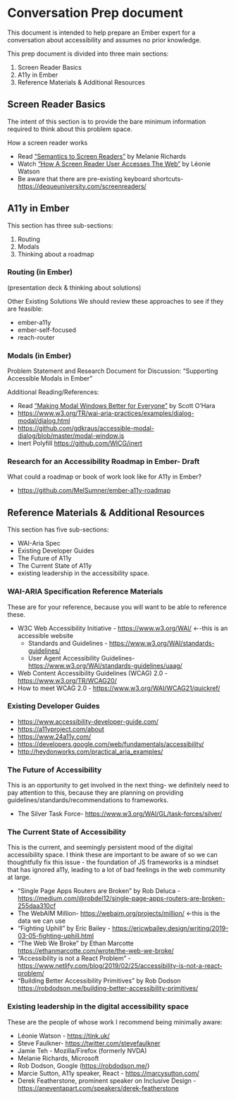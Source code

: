 
# Conversation Prep document
This document is intended to help prepare an Ember expert for a conversation about accessibility and assumes no prior knowledge. 

This prep document is divided into three main sections: 

1. Screen Reader Basics
2. A11y in Ember
3. Reference Materials & Additional Resources

## Screen Reader Basics 

The intent of this section is to provide the bare minimum information required to think about this problem space. 

How a screen reader works
- Read [“Semantics to Screen Readers”](https://alistapart.com/article/semantics-to-screen-readers) by Melanie Richards
- Watch [“How A Screen Reader User Accesses The Web”](https://www.smashingmagazine.com/2019/02/accessibility-webinar/)  by Léonie Watson 
- Be aware that there are pre-existing keyboard shortcuts- https://dequeuniversity.com/screenreaders/ 


## A11y in Ember 

This section has three sub-sections: 

1. Routing 
2. Modals
3. Thinking about a roadmap 

### Routing (in Ember)
(presentation deck & thinking about solutions)

Other Existing Solutions
We should review these approaches to see if they are feasible:

- ember-a11y
- ember-self-focused
- reach-router

### Modals (in Ember)

Problem Statement and Research Document for Discussion: 
“Supporting Accessible Modals in Ember”  

Additional Reading/References:
- Read [“Making Modal Windows Better for Everyone”](https://www.scottohara.me/blog/2016/09/07/revised-modal-window.html) by Scott O’Hara
- https://www.w3.org/TR/wai-aria-practices/examples/dialog-modal/dialog.html
- https://github.com/gdkraus/accessible-modal-dialog/blob/master/modal-window.js
- Inert Polyfill https://github.com/WICG/inert

### Research for an Accessibility Roadmap in Ember- Draft
What could a roadmap or book of work look like for A11y in Ember?
- https://github.com/MelSumner/ember-a11y-roadmap 

## Reference Materials & Additional Resources

This section has five sub-sections: 

- WAI-Aria Spec
- Existing Developer Guides
- The Future of A11y
- The Current State of A11y
- existing leadership in the accessibility space.

### WAI-ARIA Specification Reference Materials
These are for your reference, because you will want to be able to reference these. 

- W3C Web Accessibility Initiative - https://www.w3.org/WAI/ ←-this is an accessible website
  - Standards and Guidelines - https://www.w3.org/WAI/standards-guidelines/
  - User Agent Accessibility Guidelines- https://www.w3.org/WAI/standards-guidelines/uaag/
- Web Content Accessibility Guidelines (WCAG) 2.0 - https://www.w3.org/TR/WCAG20/
- How to meet WCAG 2.0 - https://www.w3.org/WAI/WCAG21/quickref/

### Existing Developer Guides
- https://www.accessibility-developer-guide.com/
- https://a11yproject.com/about
- https://www.24a11y.com/
- https://developers.google.com/web/fundamentals/accessibility/
- http://heydonworks.com/practical_aria_examples/

### The Future of Accessibility
This is an opportunity to get involved in the next thing- we definitely need to pay attention to this, because they are planning on providing guidelines/standards/recommendations to frameworks. 

- The Silver Task Force- https://www.w3.org/WAI/GL/task-forces/silver/

### The Current State of Accessibility
This is the current, and seemingly persistent mood of the digital accessibility space. I think these are important to be aware of so we can thoughtfully fix this issue - the foundation of JS frameworks is a mindset that has ignored a11y, leading to a lot of bad feelings in the web community at large.  

- “Single Page Apps Routers are Broken” by Rob Deluca - https://medium.com/@robdel12/single-page-apps-routers-are-broken-255daa310cf
- The WebAIM Million- https://webaim.org/projects/million/ ←this is the data we can use
- “Fighting Uphill” by Eric Bailey - https://ericwbailey.design/writing/2019-03-05-fighting-uphill.html
- “The Web We Broke” by Ethan Marcotte https://ethanmarcotte.com/wrote/the-web-we-broke/
- “Accessibility is not a React Problem” - https://www.netlify.com/blog/2019/02/25/accessibility-is-not-a-react-problem/
- “Building Better Accessibility Primitives” by Rob Dodson https://robdodson.me/building-better-accessibility-primitives/

### Existing leadership in the digital accessibility space
These are the people of whose work I recommend being minimally aware:

- Léonie Watson - https://tink.uk/
- Steve Faulkner- https://twitter.com/stevefaulkner
- Jamie Teh - Mozilla/Firefox (formerly NVDA)
- Melanie Richards, Microsoft 
- Rob Dodson, Google (https://robdodson.me/) 
- Marcie Sutton, A11y speaker, React - https://marcysutton.com/
- Derek Featherstone, prominent speaker on Inclusive Design - https://aneventapart.com/speakers/derek-featherstone

